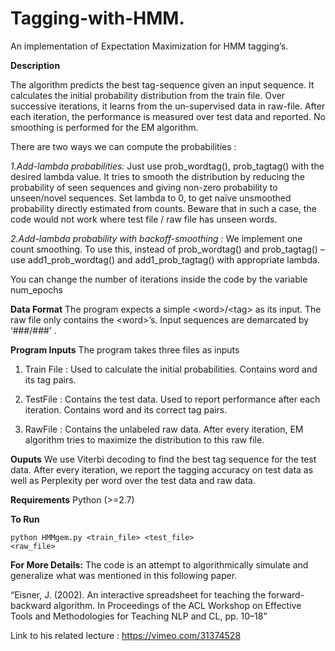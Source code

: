 # Tagging-with-HMM.
An implementation of Expectation Maximization for HMM tagging’s.

<b>Description</b>

The algorithm predicts the best tag-sequence given an input sequence. It calculates the initial probability distribution from the train file. Over successive iterations, it learns from the un-supervised data in raw-file. After each iteration, the performance is measured over test data and reported.  No smoothing is performed for the EM algorithm.

There are two ways we can compute the probabilities :

<i>1.Add-lambda probabilities:</i> Just use prob_wordtag(), prob_tagtag() with the desired lambda value. It tries to smooth the distribution by reducing the probability of seen sequences and giving non-zero probability to unseen/novel sequences.
Set lambda to 0, to get naïve unsmoothed probability directly estimated from counts. Beware that in such a case, the code would not work where test file / raw file has unseen words.

<i>2.Add-lambda probability with backoff-smoothing :</i> We implement one count smoothing. To use this, instead of prob_wordtag() and prob_tagtag() – use add1_prob_wordtag() and add1_prob_tagtag() with appropriate lambda.

You can change the number of iterations inside the code by the variable num_epochs

<b>Data Format</b>
The program expects a simple \<word\>/\<tag\> as its input. The raw file only contains the \<word\>’s. 
Input sequences are demarcated by ‘###/###’ . 

<b>Program Inputs</b>
The program takes three files as inputs
1. Train File : Used to calculate the initial probabilities. Contains word and its tag pairs.

2.  TestFile : Contains the test data. Used to report performance after each iteration. Contains word and its correct tag pairs.

3. RawFile : Contains the unlabeled raw data. After every iteration, EM algorithm tries to maximize the distribution to this raw file.

<b>Ouputs</b>
We use Viterbi decoding to find the best tag sequence for the test data. After every iteration, we report the tagging accuracy on test data as well as Perplexity per word over the test data and raw data.

<b>Requirements</b>
Python (>=2.7)

<b>To Run</b>

<code>python HMMgem.py \<train_file\> \<test_file\> \<raw_file\> </code>

<b>For More Details:</b>
The code is an attempt to algorithmically simulate  and generalize  what was mentioned in this following paper.
 
 “Eisner, J. (2002). An interactive spreadsheet for teaching the forward-backward algorithm. In Proceedings of the ACL Workshop on Effective Tools and Methodologies for Teaching NLP and CL, pp. 10–18” 

Link to his related lecture : https://vimeo.com/31374528
